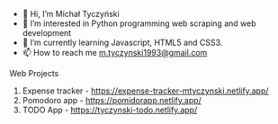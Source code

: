 - 👋 Hi, I’m Michał Tyczyński
- 👀 I’m interested in Python programming web scraping and web development
- 🌱 I’m currently learning Javascript, HTML5 and CSS3.
- 📫 How to reach me m.tyczynski1993@gmail.com

<!---
michaltyczynski1993/michaltyczynski1993 is a ✨ special ✨ repository because its `README.md` (this file) appears on your GitHub profile.
You can click the Preview link to take a look at your changes.
--->

Web Projects
1. Expense tracker - https://expense-tracker-mtyczynski.netlify.app/
2. Pomodoro app - https://pomidorapp.netlify.app/
3. TODO App - https://tyczynski-todo.netlify.app/
